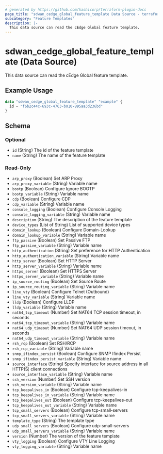 ```yaml
---
# generated by https://github.com/hashicorp/terraform-plugin-docs
page_title: "sdwan_cedge_global_feature_template Data Source - terraform-provider-sdwan"
subcategory: "Feature Templates"
description: |-
  This data source can read the cEdge Global feature template.
---
```


# sdwan_cedge_global_feature_template (Data Source)

This data source can read the cEdge Global feature template.

## Example Usage

```terraform
data "sdwan_cedge_global_feature_template" "example" {
  id = "f6b2c44c-693c-4763-b010-895aa3d236bd"
}
```

<!-- schema generated by tfplugindocs -->
## Schema

### Optional

- `id` (String) The id of the feature template
- `name` (String) The name of the feature template

### Read-Only

- `arp_proxy` (Boolean) Set ARP Proxy
- `arp_proxy_variable` (String) Variable name
- `bootp` (Boolean) Configure Ignore BOOTP
- `bootp_variable` (String) Variable name
- `cdp` (Boolean) Configure CDP
- `cdp_variable` (String) Variable name
- `console_logging` (Boolean) Configure Console Logging
- `console_logging_variable` (String) Variable name
- `description` (String) The description of the feature template
- `device_types` (List of String) List of supported device types
- `domain_lookup` (Boolean) Configure Domain-Lookup
- `domain_lookup_variable` (String) Variable name
- `ftp_passive` (Boolean) Set Passive FTP
- `ftp_passive_variable` (String) Variable name
- `http_authentication` (String) Set preference for HTTP Authentication
- `http_authentication_variable` (String) Variable name
- `http_server` (Boolean) Set HTTP Server
- `http_server_variable` (String) Variable name
- `https_server` (Boolean) Set HTTPS Server
- `https_server_variable` (String) Variable name
- `ip_source_routing` (Boolean) Set Source Route
- `ip_source_routing_variable` (String) Variable name
- `line_vty` (Boolean) Configure Telnet (Outbound)
- `line_vty_variable` (String) Variable name
- `lldp` (Boolean) Configure LLDP
- `lldp_variable` (String) Variable name
- `nat64_tcp_timeout` (Number) Set NAT64 TCP session timeout, in seconds
- `nat64_tcp_timeout_variable` (String) Variable name
- `nat64_udp_timeout` (Number) Set NAT64 UDP session timeout, in seconds
- `nat64_udp_timeout_variable` (String) Variable name
- `rsh_rcp` (Boolean) Set RSH/RCP
- `rsh_rcp_variable` (String) Variable name
- `snmp_ifindex_persist` (Boolean) Configure SNMP Ifindex Persist
- `snmp_ifindex_persist_variable` (String) Variable name
- `source_interface` (String) Specify interface for source address in all HTTP(S) client connections
- `source_interface_variable` (String) Variable name
- `ssh_version` (Number) Set SSH version
- `ssh_version_variable` (String) Variable name
- `tcp_keepalives_in` (Boolean) Configure tcp-keepalives-in
- `tcp_keepalives_in_variable` (String) Variable name
- `tcp_keepalives_out` (Boolean) Configure tcp-keepalives-out
- `tcp_keepalives_out_variable` (String) Variable name
- `tcp_small_servers` (Boolean) Configure tcp-small-servers
- `tcp_small_servers_variable` (String) Variable name
- `template_type` (String) The template type
- `udp_small_servers` (Boolean) Configure udp-small-servers
- `udp_small_servers_variable` (String) Variable name
- `version` (Number) The version of the feature template
- `vty_logging` (Boolean) Configure VTY Line Logging
- `vty_logging_variable` (String) Variable name

